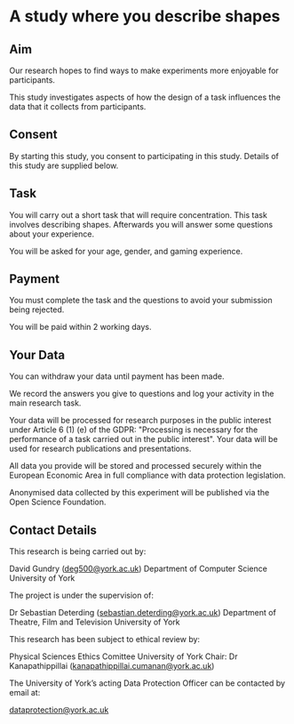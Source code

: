 A study where you describe shapes
=================================

Aim
---

Our research hopes to find ways to make experiments more enjoyable for participants.

This study investigates aspects of how the design of a task influences the data that it collects from participants.

Consent
-------

By starting this study, you consent to participating in this study. Details of this study are supplied below.

Task
----

You will carry out a short task that will require concentration. This task involves describing shapes. Afterwards you will answer some questions about your experience.

You will be asked for your age, gender, and gaming experience.

Payment
-------

You must complete the task and the questions to avoid your submission being rejected.

You will be paid within 2 working days.


Your Data
-------

You can withdraw your data until payment has been made.

We record the answers you give to questions and log your activity in the main research task.

Your data will be processed for research purposes in the public interest under Article 6 (1) (e) of the GDPR: "Processing is necessary for the performance of a task carried out in the public interest". Your data will be used for research publications and presentations.

All data you provide will be stored and processed securely within the European Economic Area in full compliance with data protection legislation.

Anonymised data collected by this experiment will be published via the Open Science Foundation.


Contact Details
---------------

This research is being carried out by:

David Gundry (deg500@york.ac.uk)
Department of Computer Science
University of York

The project is under the supervision of:

Dr Sebastian Deterding (sebastian.deterding@york.ac.uk)
Department of Theatre, Film and Television
University of York 

This research has been subject to ethical review by:

Physical Sciences Ethics Comittee
University of York
Chair: Dr Kanapathippillai (kanapathippillai.cumanan@york.ac.uk)

The University of York’s acting Data Protection Officer can be contacted by email at:

dataprotection@york.ac.uk
